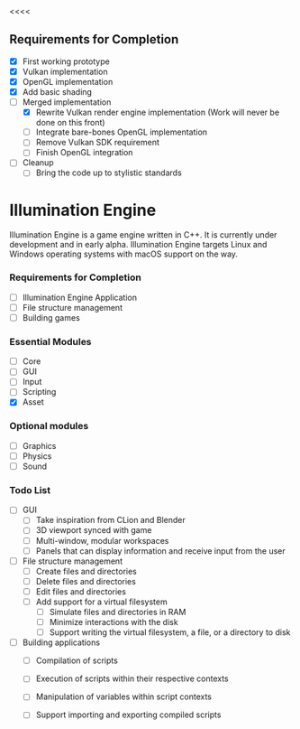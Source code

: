 
<<<<
## Requirements for Completion
- [x] First working prototype
- [x] Vulkan implementation
- [x] OpenGL implementation
- [x] Add basic shading
- [ ] Merged implementation
  - [X] Rewrite Vulkan render engine implementation (Work will never be done on this front)
  - [ ] Integrate bare-bones OpenGL implementation
  - [ ] Remove Vulkan SDK requirement
  - [ ] Finish OpenGL integration
- [ ] Cleanup
  - [ ] Bring the code up to stylistic standards

# Illumination Engine
Illumination Engine is a game engine written in C++. It is currently under development and in early alpha. Illumination Engine targets Linux and Windows operating systems with macOS support on the way.   

### Requirements for Completion
- [ ] Illumination Engine Application
- [ ] File structure management
- [ ] Building games

### Essential Modules
- [ ] Core
- [ ] GUI
- [ ] Input
- [ ] Scripting
- [x] Asset

### Optional modules
- [ ] Graphics
- [ ] Physics
- [ ] Sound

### Todo List
- [ ] GUI
  - [ ] Take inspiration from CLion and Blender
  - [ ] 3D viewport synced with game
  - [ ] Multi-window, modular workspaces
  - [ ] Panels that can display information and receive input from the user
- [ ] File structure management
  - [ ] Create files and directories
  - [ ] Delete files and directories
  - [ ] Edit files and directories
  - [ ] Add support for a virtual filesystem
    - [ ] Simulate files and directories in RAM
    - [ ] Minimize interactions with the disk
    - [ ] Support writing the virtual filesystem, a file, or a directory to disk
- [ ] Building applications
  - [ ] Compilation of scripts
  - [ ] Execution of scripts within their respective contexts
  - [ ] Manipulation of variables within script contexts
  - [ ] Support importing and exporting compiled scripts

